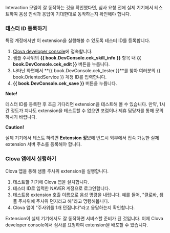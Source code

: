 Interaction 모델이 잘 동작하는 것을 확인했다면, 심사 요청 전에 실제 기기에서 테스트하여 음성 인식과 응답이 기대한대로 동작하는지 확인해야 합니다.

### 테스터 ID 등록하기
특정 계정에서만 이 extension을 실행해볼 수 있도록 테스터 ID를 등록합니다.

1. <a href="{{ book.DeveloperConsoleURL }}/cek/#/list" target="_blank">Clova developer console</a>에 접속합니다.
2. 샘플 주사위의 **{{ book.DevConsole.cek_skill_info }}** 항목 내 **{{ book.DevConsole.cek_edit }}** 버튼을 누릅니다.
3. 나타난 화면에서 **{{ book.DevConsole.cek_tester }}**를 찾아 여러분의 {{ book.OrientedService }} 계정 ID를 입력합니다.
4. **{{ book.DevConsole.cek_save }}** 버튼을 누릅니다.

<div class="note">
  <p><strong>Note!</strong></p>
  <p>테스터 ID를 등록한 후 조금 기다리면 extension을 테스트해 볼 수 있습니다. 만약, 1시간 정도가 지나도 extension을 테스트할 수 없으면 포럼이나 제휴 담당자를 통해 문의하시기 바랍니다.</p>
</div>

<div class="danger">
	<p><strong>Caution!</strong></p>
  <p>실제 기기에서 테스트 하려면 <strong>Extension 정보</strong>에 반드시 외부에서 접속 가능한 실제 extension 서버 주소를 등록해야 합니다.</p></li>
</div>

### Clova 앱에서 실행하기
Clova 앱을 통해 샘플 주사위 extension을 실행합니다.

1. 테스트할 기기에 Clova 앱을 설치합니다.
2. 테스터 ID로  입력한 NAVER 계정으로 로그인합니다.
3. 테스트용 extension 호출 이름으로 음성 명령을 내립니다. 예를 들어, "클로바, 샘플 주사위에 주사위 던지라고 해"라고 명령해봅니다.
4. Clova 앱이 "주사위를 1개 던집니다"라고 응답하는지 확인합니다.

Extension이 실제 기기에서도 잘 동작하면 서비스할 준비가 된 것입니다. 이제 Clova developer console에서 심사를 요청하여 extension을 배포할 수 있습니다.
